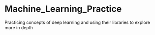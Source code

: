 # Machine_Learning_Practice
Practicing concepts of deep learning and using their libraries to explore more in depth
